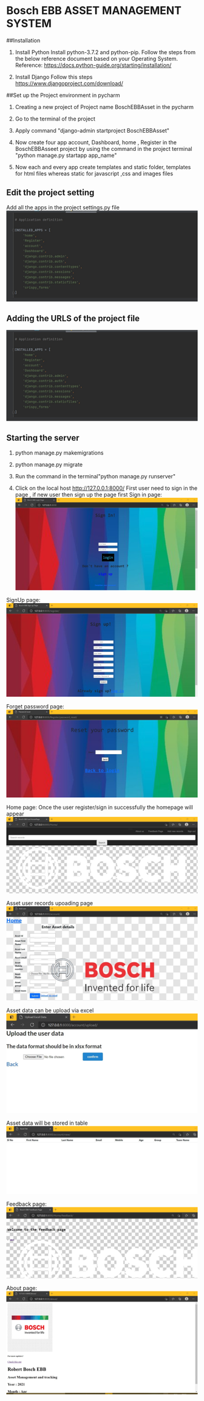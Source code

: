 # Bosch EBB ASSET MANAGEMENT SYSTEM

##Installation

1. Install Python
Install python-3.7.2 and python-pip. Follow the steps from the below reference document based on your Operating System. Reference: https://docs.python-guide.org/starting/installation/
   
   
2. Install Django
Follow this steps https://www.djangoproject.com/download/
   
##Set up  the Project environment in pycharm
1) Creating a new project of Project name BoschEBBAsset in the pycharm

2) Go to the terminal of the project

3) Apply command "django-admin startproject BoschEBBAsset"

4) Now create four app account, Dashboard, home , Register in the BoschEBBAsseet project by using the command in the project terminal "python manage.py startapp app_name"

5) Now each and every app create templates and static folder, templates for html files whereas static for javascript ,css and images files

## Edit the project setting

Add all the apps in the project settings.py file
![img.png](img.png)

## Adding the URLS of the project file
![img_1.png](img_1.png)

## Starting the server
1) python manage.py makemigrations

2) python manage.py migrate

3) Run the command in the terminal"python manage.py runserver"

4) Click on the local host http://127.0.0.1:8000/
First user need to sign in the page , if new user
   then sign up the page first
Sign in page:![img_10.png](img_10.png)
   
SignUp page:
![img_11.png](img_11.png)

Forget password page:
![img_7.png](img_7.png)

Home page:
Once the user register/sign in successfully the homepage will appear
![img_12.png](img_12.png)


Asset user records upoading page
![img_13.png](img_13.png)

Asset data can be upload via excel 
![img_17.png](img_17.png)

Asset data will be stored in table
![img_15.png](img_15.png)

Feedback page:
![img_16.png](img_16.png)

About page:
![img_9.png](img_9.png)

   




   